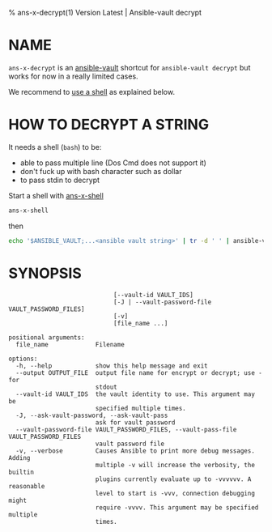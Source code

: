 % ans-x-decrypt(1) Version Latest | Ansible-vault decrypt
# NAME

`ans-x-decrypt` is an [ansible-vault](../bin-generated/ansible-vault.md) shortcut for `ansible-vault decrypt`
but works for now in a really limited cases.

We recommend to [use a shell](#how-to-decrypt-a-string) as explained below.

# HOW TO DECRYPT A STRING

It needs a shell (`bash`) to be:
* able to pass multiple line (Dos Cmd does not support it)
* don't fuck up with bash character such as dollar
* to pass stdin to decrypt


Start a shell with [ans-x-shell](../bin-generated/ans-x-shell.md)
```bash
ans-x-shell
```

then

```bash
echo '$ANSIBLE_VAULT;...<ansible vault string>' | tr -d ' ' | ansible-vault decrypt && echo
```

# SYNOPSIS

```bashusage: ansible-vault decrypt [-h] [--output OUTPUT_FILE]
                             [--vault-id VAULT_IDS]
                             [-J | --vault-password-file VAULT_PASSWORD_FILES]
                             [-v]
                             [file_name ...]

positional arguments:
  file_name             Filename

options:
  -h, --help            show this help message and exit
  --output OUTPUT_FILE  output file name for encrypt or decrypt; use - for
                        stdout
  --vault-id VAULT_IDS  the vault identity to use. This argument may be
                        specified multiple times.
  -J, --ask-vault-password, --ask-vault-pass
                        ask for vault password
  --vault-password-file VAULT_PASSWORD_FILES, --vault-pass-file VAULT_PASSWORD_FILES
                        vault password file
  -v, --verbose         Causes Ansible to print more debug messages. Adding
                        multiple -v will increase the verbosity, the builtin
                        plugins currently evaluate up to -vvvvvv. A reasonable
                        level to start is -vvv, connection debugging might
                        require -vvvv. This argument may be specified multiple
                        times.
```


